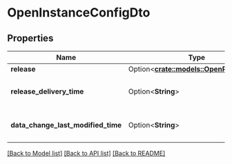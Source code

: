 # OpenInstanceConfigDto

## Properties

Name | Type | Description | Notes
------------ | ------------- | ------------- | -------------
**release** | Option<[**crate::models::OpenReleaseDto**](OpenReleaseDTO.md)> |  | [optional]
**release_delivery_time** | Option<**String**> | 配置下发时间（ISO 8601） | [optional]
**data_change_last_modified_time** | Option<**String**> | 最后修改时间（ISO 8601） | [optional]

[[Back to Model list]](../README.md#documentation-for-models) [[Back to API list]](../README.md#documentation-for-api-endpoints) [[Back to README]](../README.md)
